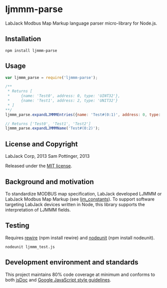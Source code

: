 ljmmm-parse
===========
LabJack Modbus Map Markup language parser micro-library for Node.js.  
  

Installation
--------------
``npm install ljmmm-parse``
  

Usage
---------
```javascript
var ljmmm_parse = require('ljmmm-parse');

/**
 * Returns [
 *     {name: 'Test0', address: 0, type: 'UINT32'},
 *     {name: 'Test1', address: 2, type: 'UNIT32'}
 * ]
**/
ljmmm_parse.expandLJMMMEntries({name: 'Test#(0:1)', address: 0, type: 'UINT32'});

// Returns ['Test0', 'Test1', 'Test2']
ljmmm_parse.expandLJMMMName('Test#(0:2)');
```


License and Copyright
-----------------------------
LabJack Corp, 2013
Sam Pottinger, 2013

Released under the [MIT license](http://opensource.org/licenses/MIT).


Background and motivation
-----------------------------------
To standardize MODBUS map specification, LabJack developed LJMMM or LabJack Modbus Map Markup (see [ljm_constants](https://bitbucket.org/labjack/ljm_constants)). To support software targeting LabJack devices written in Node, this library supports the interpretation of LJMMM fields.


Testing
---------
Requires [rewire](https://github.com/jhnns/rewire) (npm install rewire) and [nodeunit](https://github.com/caolan/nodeunit) (npm install nodeunit).
```
nodeunit ljmmm_test.js
```


Development environment and standards
-----------------------------------------------------
This project maintains 80% code coverage at minimum and conforms to both [jsDoc](http://usejsdoc.org/) and [Google JavaScript style guidelines](http://google-styleguide.googlecode.com/svn/trunk/javascriptguide.xml).
